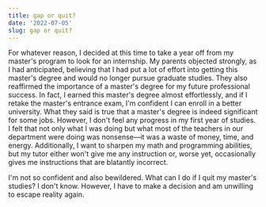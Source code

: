 ```yaml
---
title: gap or quit?
date: '2022-07-05'
slug: gap or quit?
---
```


For whatever reason, I decided at this time to take a year off from my master's program to look for an internship. My parents objected strongly, as I had anticipated, believing that I had put a lot of effort into getting this master's degree and would no longer pursue graduate studies. They also reaffirmed the importance of a master's degree for my future professional success. In fact, I earned this master's degree almost effortlessly, and if I retake the master's entrance exam, I'm confident I can enroll in a better university. What they said is true that a master's degree is indeed significant for some jobs. However, I don't feel any progress in my first year of studies. I felt that not only what I was doing but what most of the teachers in our department were doing was nonsense—it was a waste of money, time, and energy. Additionally, I want to sharpen my math and programming abilities, but my tutor either won't give me any instruction or, worse yet, occasionally gives me instructions that are blatantly incorrect.

I'm not so confident and also bewildered. What can I do if I quit my master's studies? I don't know. However, I have to make a decision and am unwilling to escape reality again.